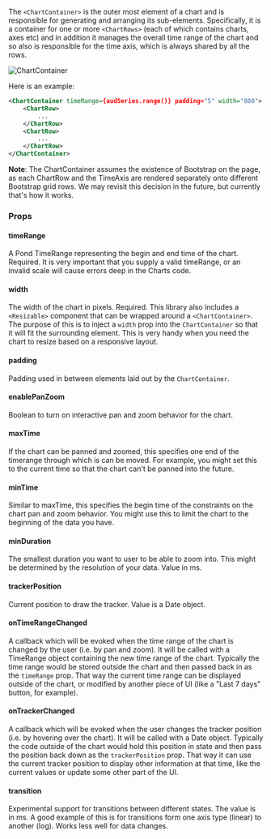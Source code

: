 
The `<ChartContainer>` is the outer most element of a chart and is responsible for generating and arranging its sub-elements. Specifically, it is a container for one or more `<ChartRows>` (each of which contains charts, axes etc) and in addition it manages the overall time range of the chart and so also is responsible for the time axis, which is always shared by all the rows.

![ChartContainer](../../docs/chartcontainer.png "ChartContainer")

Here is an example:

```xml
<ChartContainer timeRange={audSeries.range()} padding="5" width="800">
    <ChartRow>
        ...
    </ChartRow>
    <ChartRow>
        ...
    </ChartRow>
</ChartContainer>
```

**Note**: The ChartContainer assumes the existence of Bootstrap on the page, as each ChartRow and the TimeAxis are rendered separately onto different Bootstrap grid rows. We may revisit this decision in the future, but currently that's how it works.

### Props

#### timeRange

A Pond TimeRange representing the begin and end time of the chart. Required. It is very important that you supply a valid timeRange, or an invalid scale will cause errors deep in the Charts code.

#### width

The width of the chart in pixels. Required. This library also includes a `<Resizable>` component that can be wrapped around a `<ChartContainer>`. The purpose of this is to inject a `width` prop into the `ChartContainer` so that it will fit the surrounding element. This is very handy when you need the chart to resize based on a responsive layout.

#### padding

Padding used in between elements laid out by the `ChartContainer`.

#### enablePanZoom

Boolean to turn on interactive pan and zoom behavior for the chart.

#### maxTime

If the chart can be panned and zoomed, this specifies one end of the timerange through which is can be moved. For example, you might set this to the current time so that the chart can't be panned into the future.

#### minTime

Similar to maxTime, this specifies the begin time of the constraints on the chart pan and zoom behavior. You might use this to limit the chart to the beginning of the data you have.

#### minDuration

The smallest duration you want to user to be able to zoom into. This might be determined by the resolution of your data. Value in ms.

#### trackerPosition

Current position to draw the tracker. Value is a Date object.

#### onTimeRangeChanged

A callback which will be evoked when the time range of the chart is changed by the user (i.e. by pan and zoom). It will be called with a TimeRange object containing the new time range of the chart. Typically the time range would be stored outside the chart and then passed back in as the `timeRange` prop. That way the current time range can be displayed outside of the chart, or modified by another piece of UI (like a "Last 7 days" button, for example).

#### onTrackerChanged

A callback which will be evoked when the user changes the tracker position (i.e. by hovering over the chart). It will be called with a Date object. Typically the code outside of the chart would hold this position in state and then pass the position back down as the `trackerPosition` prop. That way it can use the current tracker position to display other information at that time, like the current values or update some other part of the UI.

#### transition

Experimental support for transitions between different states. The value is in ms. A good example of this is for transitions form one axis type (linear) to another (log). Works less well for data changes.

